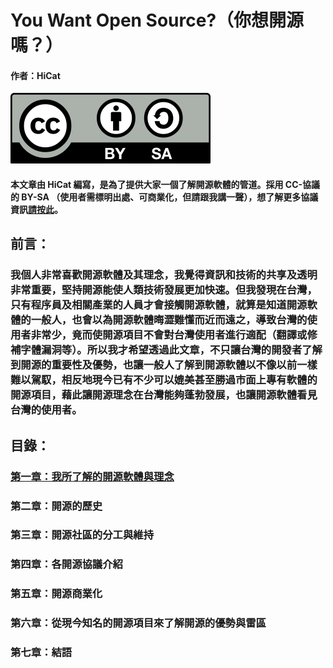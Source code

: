 # You Want Open Source?（你想開源嗎？）

#### 作者：HiCat

![](Image/LICENSE/CC-BY-SA_icon.svg.png)

#### 本文章由 HiCat 編寫，是為了提供大家一個了解開源軟體的管道。採用 CC-協議 的 BY-SA （使用者需標明出處、可商業化，但請跟我講一聲），想了解更多協議資訊[請按此](https://creativecommons.org/licenses/by-sa/4.0/legalcode)。

## 前言：

### 我個人非常喜歡開源軟體及其理念，我覺得資訊和技術的共享及透明非常重要，堅持開源能使人類技術發展更加快速。但我發現在台灣，只有程序員及相關產業的人員才會接觸開源軟體，就算是知道開源軟體的一般人，也會以為開源軟體晦澀難懂而近而遠之，導致台灣的使用者非常少，竟而使開源項目不會對台灣使用者進行適配（翻譯或修補字體漏洞等）。所以我才希望透過此文章，不只讓台灣的開發者了解到開源的重要性及優勢，也讓一般人了解到開源軟體以不像以前一樣難以駕馭，相反地現今已有不少可以媲美甚至勝過市面上專有軟體的開源項目，藉此讓開源理念在台灣能夠蓬勃發展，也讓開源軟體看見台灣的使用者。

## 目錄：

### [第一章：我所了解的開源軟體與理念](MarkDown/One.md)

### 第二章：開源的歷史

### 第三章：開源社區的分工與維持

### 第四章：各開源協議介紹

### 第五章：開源商業化

### 第六章：從現今知名的開源項目來了解開源的優勢與雷區

### 第七章：結語